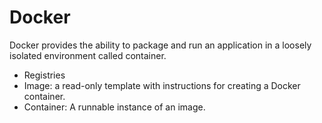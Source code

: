 # Docker

Docker provides the ability to package and run an application in a loosely isolated environment called container. 


* Registries
* Image: a read-only template with instructions for creating a Docker container.
* Container: A runnable instance of an image.